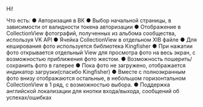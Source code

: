 Hi!

Что есть:
● Авторизация в ВК
● Выбор начальной страницы, в зависимости от валидности токена авторизации
● Отображение в CollectionView фотографий, полученных из альбома сообщества, используя VK API
● Ячейка CollectionView в отдельном XIB файле
● Для кеширования фото используется библиотека Kingfisher
● При нажатии фото открывается отдельный View для просмотра фото на весь экран, с возможностью приближения фото жестом.
● Возможность пошерить/сохранить фото в галерее
● Пока фото не загружено, отображается индикатор загрузки(спасибо Kingfisher)
● Вместе с полноэкранным фото внизу отображаются остальные, в небольшом горизонтальном CollectionView в 1 ряд, с возможностью выбора.
● Поддержка английской локализации для кнопки входа/выхода, сообщений об успехах/ошибках
